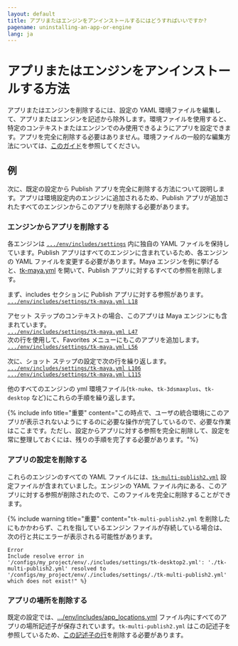 ```yaml
---
layout: default
title: アプリまたはエンジンをアンインストールするにはどうすればいいですか?
pagename: uninstalling-an-app-or-engine
lang: ja
---
```


# アプリまたはエンジンをアンインストールする方法

アプリまたはエンジンを削除するには、設定の YAML 環境ファイルを編集して、アプリまたはエンジンを記述から除外します。環境ファイルを使用すると、特定のコンテキストまたはエンジンでのみ使用できるようにアプリを設定できます。アプリを完全に削除する必要はありません。環境ファイルの一般的な編集方法については、[このガイド](../../guides/pipeline-integrations/getting-started/editing_app_setting.md)を参照してください。

## 例

次に、既定の設定から Publish アプリを完全に削除する方法について説明します。アプリは環境設定内のエンジンに追加されるため、Publish アプリが追加されたすべてのエンジンからこのアプリを削除する必要があります。

### エンジンからアプリを削除する

各エンジンは [`.../env/includes/settings`](https://github.com/shotgunsoftware/tk-config-default2/tree/e09236bf4b91a6dd79ca5b3ef1258d0eb0afd871/env/includes/settings) 内に独自の YAML ファイルを保持しています。Publish アプリはすべてのエンジンに含まれているため、各エンジンの YAML ファイルを変更する必要があります。Maya エンジンを例に挙げると、[tk-maya.yml](https://github.com/shotgunsoftware/tk-config-default2/blob/e09236bf4b91a6dd79ca5b3ef1258d0eb0afd871/env/includes/settings/tk-maya.yml) を開いて、Publish アプリに対するすべての参照を削除します。

まず、includes セクションに Publish アプリに対する参照があります。<br/>
[`.../env/includes/settings/tk-maya.yml L18`](https://github.com/shotgunsoftware/tk-config-default2/blob/e09236bf4b91a6dd79ca5b3ef1258d0eb0afd871/env/includes/settings/tk-maya.yml#L18)

アセット ステップのコンテキストの場合、このアプリは Maya エンジンにも含まれています。<br/>
[`.../env/includes/settings/tk-maya.yml L47`](https://github.com/shotgunsoftware/tk-config-default2/blob/e09236bf4b91a6dd79ca5b3ef1258d0eb0afd871/env/includes/settings/tk-maya.yml#L47)<br/>
次の行を使用して、Favorites メニューにもこのアプリを追加します。<br/>
[`.../env/includes/settings/tk-maya.yml L56`](https://github.com/shotgunsoftware/tk-config-default2/blob/e09236bf4b91a6dd79ca5b3ef1258d0eb0afd871/env/includes/settings/tk-maya.yml#L56)


次に、ショット ステップの設定で次の行を繰り返します。<br/>
[`.../env/includes/settings/tk-maya.yml L106`](https://github.com/shotgunsoftware/tk-config-default2/blob/e09236bf4b91a6dd79ca5b3ef1258d0eb0afd871/env/includes/settings/tk-maya.yml#L106)<br/>
[`.../env/includes/settings/tk-maya.yml L115`](https://github.com/shotgunsoftware/tk-config-default2/blob/e09236bf4b91a6dd79ca5b3ef1258d0eb0afd871/env/includes/settings/tk-maya.yml#L115)

他のすべてのエンジンの yml 環境ファイル(`tk-nuke`、`tk-3dsmaxplus`、`tk-desktop` など)にこれらの手順を繰り返します。

{% include info title="重要" content="この時点で、ユーザの統合環境にこのアプリが表示されないようにするのに必要な操作が完了しているので、必要な作業はここまです。ただし、設定からアプリに対する参照を完全に削除して、設定を常に整理しておくには、残りの手順を完了する必要があります。"%}

### アプリの設定を削除する

これらのエンジンのすべての YAML ファイルには、[`tk-multi-publish2.yml`](https://github.com/shotgunsoftware/tk-config-default2/blob/e09236bf4b91a6dd79ca5b3ef1258d0eb0afd871/env/includes/settings/tk-multi-publish2.yml) 設定ファイルが含まれていました。エンジンの YAML ファイル内にある、このアプリに対する参照が削除されたので、このファイルを完全に削除することができます。

{% include warning title="重要" content="`tk-multi-publish2.yml` を削除したにもかかわらず、これを指しているエンジン ファイルが存続している場合は、次の行と共にエラーが表示される可能性があります。

    Error
    Include resolve error in '/configs/my_project/env/./includes/settings/tk-desktop2.yml': './tk-multi-publish2.yml' resolved to '/configs/my_project/env/./includes/settings/./tk-multi-publish2.yml' which does not exist!" %}

### アプリの場所を削除する

既定の設定では、[.../env/includes/app_locations.yml](https://github.com/shotgunsoftware/tk-config-default2/blob/e09236bf4b91a6dd79ca5b3ef1258d0eb0afd871/env/includes/app_locations.yml) ファイル内にすべてのアプリの場所記述子が保存されています。`tk-multi-publish2.yml` はこの記述子を参照しているため、[この記述子の行](https://github.com/shotgunsoftware/tk-config-default2/blob/e09236bf4b91a6dd79ca5b3ef1258d0eb0afd871/env/includes/app_locations.yml#L52-L56)を削除する必要があります。
